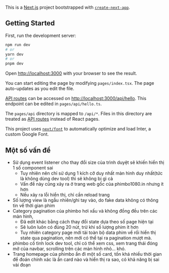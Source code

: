 This is a [Next.js](https://nextjs.org/) project bootstrapped with [`create-next-app`](https://github.com/vercel/next.js/tree/canary/packages/create-next-app).

## Getting Started

First, run the development server:

```bash
npm run dev
# or
yarn dev
# or
pnpm dev
```

Open [http://localhost:3000](http://localhost:3000) with your browser to see the result.

You can start editing the page by modifying `pages/index.tsx`. The page auto-updates as you edit the file.

[API routes](https://nextjs.org/docs/api-routes/introduction) can be accessed on [http://localhost:3000/api/hello](http://localhost:3000/api/hello). This endpoint can be edited in `pages/api/hello.ts`.

The `pages/api` directory is mapped to `/api/*`. Files in this directory are treated as [API routes](https://nextjs.org/docs/api-routes/introduction) instead of React pages.

This project uses [`next/font`](https://nextjs.org/docs/basic-features/font-optimization) to automatically optimize and load Inter, a custom Google Font.

## Một số vấn đề

 - Sử dụng event listener cho thay đổi size của trình duyệt sẽ khiến hiển thị 1 số component sai
   - Tuy nhiên nên chỉ sử dụng 1 kích cỡ duy nhất màn hình duy nhất(tức là không dùng dev tool) thì sẽ không bị gì cả
   - Vấn đề này cũng xảy ra ở trang web gốc của phimbo1080.in nhưng ít hơn
   - Nếu xảy ra lỗi hiển thị, chỉ cần reload trang
 - Số lượng view là ngẫu nhiên/ghi tay vào, do fake data không có thông tin về thời gian phim
 - Category pagination của phimbo hơi xấu và không đồng đều trên các màn hình,
   - Đã edit khác bằng cách thay đổi state dựa theo số page hiện tại
   - Sẽ luôn luôn có đúng 20 nút, trừ khi số lượng phim ít hơn
   - Tuy nhiên category page mới tải toàn bộ data phim về rồi hiển thị state qua pagination, nên mới có thể tại ra pagination mượt mà.
 - phimbo cố tình lock dev tool, chỉ có thể xem css, xem trang thái đóng mở của navbar, scrolling trên các màn hình nhỏ... khó.
 - Trang homepage của phimbo ẩn đi một số card, tốn khá nhiều thời gian để đoán chính xác là ẩn card nào và hiển thị ra sao, có khả năng bị sai vài đoạn
